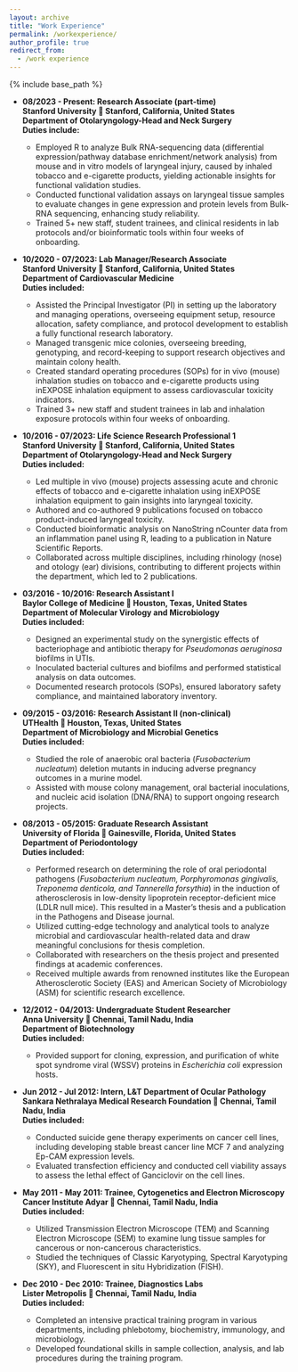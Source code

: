 ```yaml
---
layout: archive
title: "Work Experience"
permalink: /workexperience/
author_profile: true
redirect_from:
  - /work experience
---
```


{% include base_path %}

* **08/2023 - Present: Research Associate (part-time)**  
  **Stanford University 📍 Stanford, California, United States**  
  **Department of Otolaryngology-Head and Neck Surgery**  
  **Duties include:**
    - Employed R to analyze Bulk RNA-sequencing data (differential expression/pathway database enrichment/network analysis) from mouse and in vitro models of laryngeal injury, caused by inhaled tobacco and e-cigarette products, yielding actionable insights for functional validation studies.
    - Conducted functional validation assays on laryngeal tissue samples to evaluate changes in gene expression and protein levels from Bulk-RNA sequencing, enhancing study reliability.
    - Trained 5+ new staff, student trainees, and clinical residents in lab protocols and/or bioinformatic tools within four weeks of onboarding.

* **10/2020 - 07/2023: Lab Manager/Research Associate**  
  **Stanford University 📍 Stanford, California, United States**  
  **Department of Cardiovascular Medicine**  
  **Duties included:**
    - Assisted the Principal Investigator (PI) in setting up the laboratory and managing operations, overseeing equipment setup, resource allocation, safety compliance, and protocol development to establish a fully functional research laboratory.
    - Managed transgenic mice colonies, overseeing breeding, genotyping, and record-keeping to support research objectives and maintain colony health.
    - Created standard operating procedures (SOPs) for in vivo (mouse) inhalation studies on tobacco and e-cigarette products using inEXPOSE inhalation equipment to assess cardiovascular toxicity indicators.
    - Trained 3+ new staff and student trainees in lab and inhalation exposure protocols within four weeks of onboarding.

* **10/2016 - 07/2023: Life Science Research Professional 1**  
  **Stanford University 📍 Stanford, California, United States**  
  **Department of Otolaryngology-Head and Neck Surgery**  
  **Duties included:**
    - Led multiple in vivo (mouse) projects assessing acute and chronic effects of tobacco and e-cigarette inhalation using inEXPOSE inhalation equipment to gain insights into laryngeal toxicity.
    - Authored and co-authored 9 publications focused on tobacco product-induced laryngeal toxicity.
    - Conducted bioinformatic analysis on NanoString nCounter data from an inflammation panel using R, leading to a publication in Nature Scientific Reports.
    - Collaborated across multiple disciplines, including rhinology (nose) and otology (ear) divisions, contributing to different projects within the department, which led to 2 publications.

* **03/2016 - 10/2016: Research Assistant I**  
  **Baylor College of Medicine 📍 Houston, Texas, United States**  
  **Department of Molecular Virology and Microbiology**  
  **Duties included:**
    - Designed an experimental study on the synergistic effects of bacteriophage and antibiotic therapy for *Pseudomonas aeruginosa* biofilms in UTIs.
    - Inoculated bacterial cultures and biofilms and performed statistical analysis on data outcomes.
    - Documented research protocols (SOPs), ensured laboratory safety compliance, and maintained laboratory inventory.

* **09/2015 - 03/2016: Research Assistant II (non-clinical)**  
  **UTHealth 📍 Houston, Texas, United States**  
  **Department of Microbiology and Microbial Genetics**  
  **Duties included:**
    - Studied the role of anaerobic oral bacteria (*Fusobacterium nucleatum*) deletion mutants in inducing adverse pregnancy outcomes in a murine model.
    - Assisted with mouse colony management, oral bacterial inoculations, and nucleic acid isolation (DNA/RNA) to support ongoing research projects.

* **08/2013 - 05/2015: Graduate Research Assistant**  
  **University of Florida 📍 Gainesville, Florida, United States**  
  **Department of Periodontology**  
  **Duties included:**
    - Performed research on determining the role of oral periodontal pathogens (*Fusobacterium nucleatum, Porphyromonas gingivalis, Treponema denticola, and Tannerella forsythia*) in the induction of atherosclerosis in low-density lipoprotein receptor-deficient mice (LDLR null mice). This resulted in a Master’s thesis and a publication in the Pathogens and Disease journal.
    - Utilized cutting-edge technology and analytical tools to analyze microbial and cardiovascular health-related data and draw meaningful conclusions for thesis completion.
    - Collaborated with researchers on the thesis project and presented findings at academic conferences.
    - Received multiple awards from renowned institutes like the European Atherosclerotic Society (EAS) and American Society of Microbiology (ASM) for scientific research excellence.

* **12/2012 - 04/2013: Undergraduate Student Researcher**  
  **Anna University 📍 Chennai, Tamil Nadu, India**  
  **Department of Biotechnology**  
  **Duties included:**
    - Provided support for cloning, expression, and purification of white spot syndrome viral (WSSV) proteins in *Escherichia coli* expression hosts.

* **Jun 2012 - Jul 2012: Intern, L&T Department of Ocular Pathology**  
  **Sankara Nethralaya Medical Research Foundation 📍 Chennai, Tamil Nadu, India**  
  **Duties included:**
    - Conducted suicide gene therapy experiments on cancer cell lines, including developing stable breast cancer line MCF 7 and analyzing Ep-CAM expression levels.
    - Evaluated transfection efficiency and conducted cell viability assays to assess the lethal effect of Ganciclovir on the cell lines.

* **May 2011 - May 2011: Trainee, Cytogenetics and Electron Microscopy**  
  **Cancer Institute Adyar 📍 Chennai, Tamil Nadu, India**  
  **Duties included:**
    - Utilized Transmission Electron Microscope (TEM) and Scanning Electron Microscope (SEM) to examine lung tissue samples for cancerous or non-cancerous characteristics.
    - Studied the techniques of Classic Karyotyping, Spectral Karyotyping (SKY), and Fluorescent in situ Hybridization (FISH).

* **Dec 2010 - Dec 2010: Trainee, Diagnostics Labs**  
  **Lister Metropolis 📍 Chennai, Tamil Nadu, India**  
  **Duties included:**
    - Completed an intensive practical training program in various departments, including phlebotomy, biochemistry, immunology, and microbiology.
    - Developed foundational skills in sample collection, analysis, and lab procedures during the training program.

